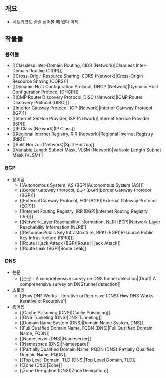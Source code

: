 ## 개요

- 네트워크도 슬슬 심어볼 때 됐다 이제.

## 작물들

### 용어들

- [[Classless Inter-Domain Routing, CIDR (Network)|Classless Inter-Domain Routing (CIDR)]]
- [[Cross-Origin Resource Sharing, CORS (Network)|Cross-Origin Resource Sharing (CORS)]]
- [[Dynamic Host Configuration Protocol, DHCP (Network)|Dynamic Host Configuration Protocol (DHCP)]]
- [[ICMP Router Discovery Protocol, DISC (Network)|ICMP Router Discovery Protocol (DISC)]]
- [[Interior Gateway Protocol, IGP (Network)|Interior Gateway Protocol (IGP)]]
- [[Internet Service Provider, ISP (Network)|Internet Service Provider (ISP)]]
- [[IP Class (Network)|IP Class]]
- [[Regional Internet Registry, RIR (Network)|Regional Internet Registry (RIR)]]
- [[Split Horizon (Network)|Split Horizon]]
- [[Variable Length Subnet Mask, VLSM (Network)|Variable Length Subnet Mask (VLSM)]]

### BGP

- 용어집
	- [[Autonomous System, AS (BGP)|Autonomous System (AS)]]
	- [[Border Gateway Protocol, BGP (BGP)|Border Gateway Protocol (BGP)]]
	- [[External Gateway Protocol, EGP (BGP)|External Gateway Protocol (EGP)]]
	- [[Internet Routing Registry, IRR (BGP)|Internet Routing Registry (IRR)]]
	- [[Network Layer Reachability Information, NLRI (BGP)|Network Layer Reachability Information (NLRI)]]
	- [[Resource Public Key Infrastructure, RPKI (BGP)|Resource Public Key Infrastructure (RPKI)]]
	- [[Route Hijack Attack (BGP)|Route Hijack Attack]]
	- [[Route Leak (BGP)|Route Leak]]

### DNS

- 논문
	- [[논문 - A comprehensive survey on DNS tunnel detection|(Draft) A comprehensive survey on DNS tunnel detection]]
- 스토리
	- [[How DNS Works - Iterative or Recursive (DNS)|How DNS Works - Iterative or Recursive]]
- 용어집
	- [[Cache Poisoning (DNS)|Cache Poisoning]]
	- [[DNS Tunneling (DNS)|DNS Tunneling]]
	- [[Domain Name System (DNS)|Domain Name System, DNS]]
	- [[Full Qualified Domain Name, FQDN (DNS)|Full Qualified Domain Name, FQDN]]
	- [[Nameserver (DNS)|Nameserver]]
	- [[Namespace (DNS)|Namespace]]
	- [[Partially Qualified Domain Name, PQDN (DNS)|Partially Qualified Domain Name, PQDN]]
	- [[Top Level Domain, TLD (DNS)|Top Level Domain, TLD]]
	- [[Zone (DNS)|Zone]]
	- [[Zone Delegation (DNS)|Zone Delegation]]